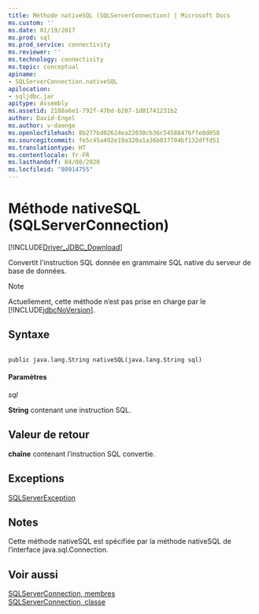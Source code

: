 ```yaml
---
title: Méthode nativeSQL (SQLServerConnection) | Microsoft Docs
ms.custom: ''
ms.date: 01/19/2017
ms.prod: sql
ms.prod_service: connectivity
ms.reviewer: ''
ms.technology: connectivity
ms.topic: conceptual
apiname:
- SQLServerConnection.nativeSQL
apilocation:
- sqljdbc.jar
apitype: Assembly
ms.assetid: 2188a6e1-792f-47bd-b207-1d01741231b2
author: David-Engel
ms.author: v-daenge
ms.openlocfilehash: 8b277bd02624ea22030cb36c54588476ffe8d058
ms.sourcegitcommit: fe5c45a492e19a320a1a36b037704bf132dffd51
ms.translationtype: HT
ms.contentlocale: fr-FR
ms.lasthandoff: 04/08/2020
ms.locfileid: "80914755"
---
```

# <a name="nativesql-method-sqlserverconnection"></a>Méthode nativeSQL (SQLServerConnection)
[!INCLUDE[Driver_JDBC_Download](../../../includes/driver_jdbc_download.md)]

  Convertit l'instruction SQL donnée en grammaire SQL native du serveur de base de données.  
  
> [!NOTE]  
>  Actuellement, cette méthode n’est pas prise en charge par le [!INCLUDE[jdbcNoVersion](../../../includes/jdbcnoversion_md.md)].  
  
## <a name="syntax"></a>Syntaxe  
  
```  
  
public java.lang.String nativeSQL(java.lang.String sql)  
```  
  
#### <a name="parameters"></a>Paramètres  
 *sql*  
  
 **String** contenant une instruction SQL.  
  
## <a name="return-value"></a>Valeur de retour  
 **chaîne** contenant l’instruction SQL convertie.  
  
## <a name="exceptions"></a>Exceptions  
 [SQLServerException](../../../connect/jdbc/reference/sqlserverexception-class.md)  
  
## <a name="remarks"></a>Notes  
 Cette méthode nativeSQL est spécifiée par la méthode nativeSQL de l’interface java.sql.Connection.  
  
## <a name="see-also"></a>Voir aussi  
 [SQLServerConnection, membres](../../../connect/jdbc/reference/sqlserverconnection-members.md)   
 [SQLServerConnection, classe](../../../connect/jdbc/reference/sqlserverconnection-class.md)  
  
  
